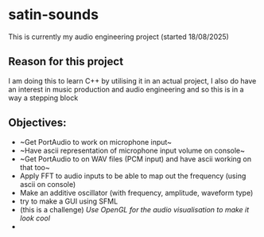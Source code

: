 # satin-sounds
This is currently my audio engineering project (started 18/08/2025)

## Reason for this project
I am doing this to learn C++ by utilising it in an actual project, I also do have an interest in music production and audio engineering and so this is in a way a stepping block



## Objectives:
*  ~Get PortAudio to work on microphone input~
*  ~Have ascii representation of microphone input volume on console~
*  ~Get PortAudio to on WAV files (PCM input) and have ascii working on that too~
*  Apply FFT to audio inputs to be able to map out the frequency (using ascii on console)
*  Make an additive oscillator (with frequency, amplitude, waveform type)
*  try to make a GUI using SFML
*  (this is a challenge) *Use OpenGL for the audio visualisation to make it look cool*
*  
